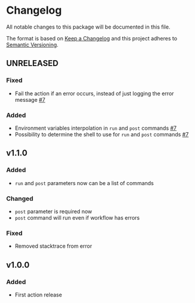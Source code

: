 # Changelog

All notable changes to this package will be documented in this file.

The format is based on [Keep a Changelog][keepachangelog] and this project adheres to [Semantic Versioning][semver].

## UNRELEASED

### Fixed

- Fail the action if an error occurs, instead of just logging the error message [#7]

### Added

- Environment variables interpolation in `run` and `post` commands [#7]
- Possibility to determine the shell to use for `run` and `post` commands [#7]

[#7]:https://github.com/gacts/run-and-post-run/pull/7

## v1.1.0

### Added

- `run` and `post` parameters now can be a list of commands

### Changed

- `post` parameter is required now
- `post` command will run even if workflow has errors

### Fixed

- Removed stacktrace from error

## v1.0.0

### Added

- First action release

[keepachangelog]:https://keepachangelog.com/en/1.0.0/
[semver]:https://semver.org/spec/v2.0.0.html
